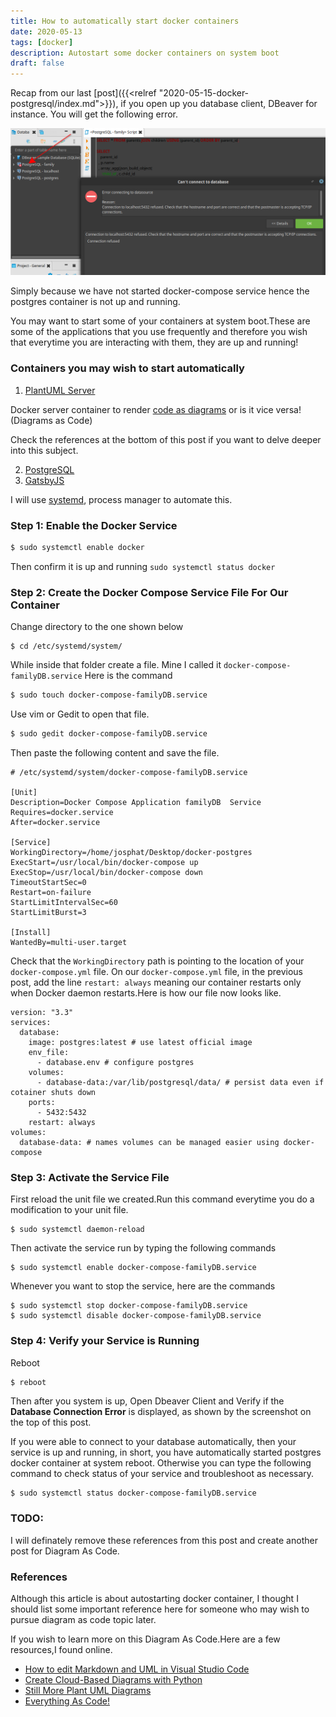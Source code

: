 ```yaml
---
title: How to automatically start docker containers
date: 2020-05-13
tags: [docker]
description: Autostart some docker containers on system boot
draft: false
---
```


Recap from our last [post]({{<relref "2020-05-15-docker-postgresql/index.md">}}), if you open up you database client, DBeaver for instance. You will get the following error.

![Database Connection Error](./autostart-img-1.png)

Simply because we have not started docker-compose service hence the postgres container is not up and running.

You may want to start some of your containers at system boot.These are some of the applications that you use frequently and therefore you wish that everytime you are interacting with them, they are up and running!

### Containers you may wish to start automatically

1. [PlantUML Server](https://hub.docker.com/r/plantuml/plantuml-server/)

Docker server container to render [code as diagrams](https://real-world-plantuml.com/) or is it vice versa! (Diagrams as Code)

Check the references at the bottom of this post if you want to delve deeper into this subject.

2. [PostgreSQL](https://hub.docker.com/_/postgres/)
3. [GatsbyJS](https://hub.docker.com/r/gatsbyjs/gatsby/)

I will use [systemd](https://freedesktop/wiki/software/systemd), process manager to automate this.

### Step 1: Enable the Docker Service

```bash
$ sudo systemctl enable docker
```
Then confirm it is up and running `sudo systemctl status docker`

### Step 2: Create the Docker Compose Service File For Our Container
Change directory to the one shown below
```
$ cd /etc/systemd/system/
```
While inside that folder create a file. Mine I called it `docker-compose-familyDB.service`
Here is the command
```bash
$ sudo touch docker-compose-familyDB.service
```
Use vim or Gedit to open that file.
```bash
$ sudo gedit docker-compose-familyDB.service
```
Then paste the following content and save the file.

```
# /etc/systemd/system/docker-compose-familyDB.service

[Unit]
Description=Docker Compose Application familyDB  Service
Requires=docker.service
After=docker.service

[Service]
WorkingDirectory=/home/josphat/Desktop/docker-postgres
ExecStart=/usr/local/bin/docker-compose up
ExecStop=/usr/local/bin/docker-compose down
TimeoutStartSec=0
Restart=on-failure
StartLimitIntervalSec=60
StartLimitBurst=3

[Install]
WantedBy=multi-user.target
```
Check that the `WorkingDirectory` path is pointing to the location of your `docker-compose.yml` file. 
On our `docker-compose.yml` file, in the previous post, add the line `restart: always` meaning our container 
restarts only when Docker daemon restarts.Here is how our file now looks like.

```
version: "3.3"
services:
  database:
    image: postgres:latest # use latest official image
    env_file:
      - database.env # configure postgres
    volumes:
      - database-data:/var/lib/postgresql/data/ # persist data even if cotainer shuts down
    ports:
      - 5432:5432
    restart: always
volumes:
  database-data: # names volumes can be managed easier using docker-compose

```

### Step 3: Activate the Service File
First reload the unit file we created.Run this command everytime you do a modification to your unit file.

```
$ sudo systemctl daemon-reload
```

Then activate the service run by typing the following commands

```
$ sudo systemctl enable docker-compose-familyDB.service
```
Whenever you want to stop the service, here are the commands

```
$ sudo systemctl stop docker-compose-familyDB.service
$ sudo systemctl disable docker-compose-familyDB.service

```
### Step 4: Verify your Service is Running

Reboot
```bash
$ reboot
```
Then after you system is up, Open Dbeaver Client and Verify if the **Database Connection Error** is displayed, as shown by the screenshot on the top of this post.

If you were able to connect to your database automatically, then your service is up and running, in short, you have automatically started postgres docker container at system reboot. Otherwise you can type the following command to check status of your service and troubleshoot as necessary.

```
$ sudo systemctl status docker-compose-familyDB.service
```

### TODO:
I will definately remove these references from this post and create another post for Diagram As Code.

### References
Although this article is about autostarting docker container, I thought I should list some important reference here for someone who may wish to pursue diagram as code topic later.

If you wish to learn more on this Diagram As Code.Here are a few resources,I found online.

- [How to edit Markdown and UML in Visual Studio Code](https://www.freecodecamp.org/news/inserting-uml-in-markdown-using-vscode/)
- [Create Cloud-Based Diagrams with Python](https://diagrams.mingrammer.com/)
- [Still More Plant UML Diagrams](https://ogom.github.io/draw_uml/plantuml/)
- [Everything As Code!](https://hackernoon.com/everything-as-code-explained-0ibg32a3)
